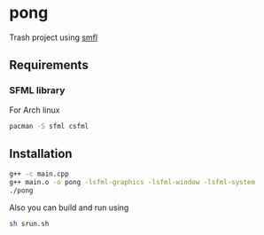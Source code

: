 # pong
Trash project using [smfl](https://www.sfml-dev.org/)

## Requirements

### SFML library

For Arch linux
``` bash
pacman -S sfml csfml
```

## Installation

``` bash
g++ -c main.cpp
g++ main.o -o pong -lsfml-graphics -lsfml-window -lsfml-system
./pong
```
Also you can build and run using 
``` bash
sh srun.sh
```

